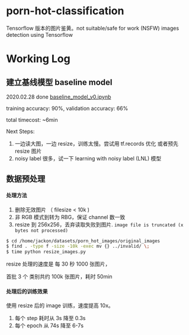 # porn-hot-classification

Tensorflow 版本的图片鉴黄。not suitable/safe for work (NSFW) images detection using Tensorflow


# Working Log


## 建立基线模型 baseline model

2020.02.28 done [baseline_model_v0.ipynb](baseline_model_v0.ipynb)

training accuracy: 90%, validation accuracy: 66%

total timecost: ~6min

Next Steps:

1. 一边读大图，一边 resize，训练太慢。尝试用 tf.records 优化 或者预先 resize 图片
2. noisy label 很多，试一下 learning with noisy label (LNL) 模型


## 数据预处理

#### 处理方法

1. 删除无效图片 （ filesize < 10k )
2. 非 RGB 模式到转为 RBG，保证 channel 数一致
2. resize 到 256x256，丢弃读取失败到图片. `image file is truncated (x bytes not processed)`


```bash
$ cd /home/jackon/datasets/porn_hot_images/original_images
$ find . -type f -size -10k -exec mv {} ../invalid/ \;
$ time python resize_images.py
```

resize 处理的速度是 每 30 秒 1000 张图片，

首批 3 个 类别共约 100k 张图片，耗时 50min

#### 处理后的训练效果

使用 resize 后的 image 训练，速度提高 10x。

1. 每个 step 耗时从 3s 降至 0.3s
2. 每个 epoch 从 74s 降至 6-7s

